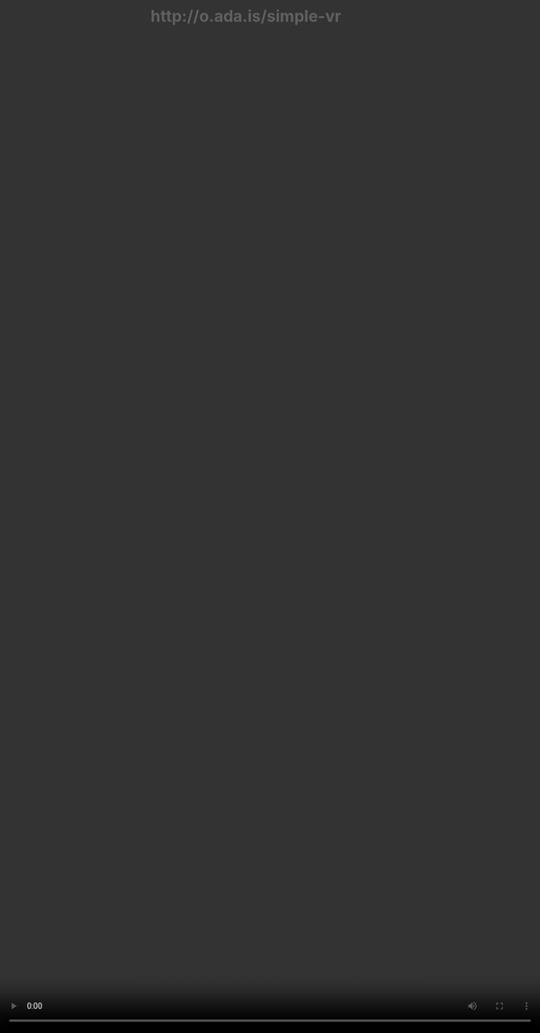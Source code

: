 ```yaml
---
layout: post
title: Virtual Reality and the Future of the Web.
description: New Virtual Reality browsers means we need to consider how the web platform is going to need evolve to take advantage of the benefits that Virtual Reality can bring.
image: https://i.imgur.com/1CuaofJ.jpg
scripts: [
	'scripts/post-to-slides.js',
	'scripts/slide-utils.js',
	'scripts/third-party/qrcode.min.js',
]
styles: [
	'scripts/third-party/a-slides.css',
]
---
```


<script>
var captionStyle = 'z-index: 2; text-align: center; background: rgba(0,0,0,0.8); padding: 1em; border-radius: 1em; width: auto; margin: 1em; font-size: 3rem; margin-top: -3em;';
</script>

# {{page.title}}

<!-- Link to trigger conversion script -->
[Convert to Slide Deck](#aslides)

Length: 45 minutes

<blockquote class="dark" style="background-color: #576363 !important; background-image: url(images/me-and-dan.jpg);background-size: cover;min-height: 16em;display: flex;justify-content: flex-start;padding: 0.5em;background-position: center right;align-items: stretch;">
<span style="flex-grow: 1;text-align: right; font-size: 4rem; text-shadow: 0 0 1em #576363;">@lady_ada_king</span>
<span style="font-size: 5rem; text-shadow: 0 0 1em #576363;">@samsunginternet</span>
</blockquote>

<blockquote style="background-color: white;">
<img src="images/StatCounter-browser-NL-monthly-201605-201705.png" />
</blockquote>

<blockquote>
<img src="images/DeX.jpg" class="bg-img"  />
</blockquote>

<blockquote>
<img src="images/gearvr+controller.png" class="bg-img"  />
</blockquote>

<script>window._setNextSlide(window.videoSlide);</script>
<blockquote>
<video data-src="images/space-jam.mp4" style="position:absolute; top: 0; left: 0; width:100%; height: 100%; max-height: none; object-fit: cover;"></video>
</blockquote>

<script>window._setNextSlide(window.videoSlide);</script>
<blockquote>
<video data-src="images/360-media.mp4" style="position:absolute; top: 0; left: 0; width:100%; height: 100%; max-height: none; object-fit: cover;"></video>
</blockquote>
<!--
<script>window._setNextSlide(window.elByEl());</script>
<blockquote>
<img src="a-frame-assets/SAM_100_0046_SMALL.jpg" alt="A 360 image taken with the gear VR" />
<img src="images/gear360.jpg" alt="Gear360 Camera" />
</blockquote>-->

<script>
window._setNextSlide(window.elByEl({
	preserve: 'h1:first-child'
}));
window._cssNextEl({
    padding: '1em',
    justifyContent: 'flex-start'
})
</script>

> # Building immersive media into the web platform
>
> ## Set the environment
>
> ```javascript
> // First, check if the API is available
> if ('SamsungChangeSky' in window) {
>   // Set the spherical panorama image
>   window.SamsungChangeSky({ sphere: 'http://site.com/panorama.jpg' });
> }
> ```
>
> ## Immersive Video
>
> <pre class="highlight"><code><span class="nt">&lt;video</span> <span class="na">src=</span><span class="s">"/360.webm"</span> <span class="na">type=</span><span class="s">"video/webm; dimension=360-lr;"</span><span class="nt">&gt;&lt;/video&gt;</span>
</code></pre>

# Try it out for yourself:

<script>window._setNextSlide(window.videoSlide);</script>
<blockquote>
<video data-src="images/enter-vr.mp4" style="position:absolute; top: 0; left: 0; width:100%; height: 100%; max-height: none; object-fit: cover;"></video>
<h1 style="margin:0; z-index: 2; position: absolute;">http://o.ada.is/simple-vr</h1>
</blockquote>

# Where is it supported

> ![supported](images/support.png)


<script>window._setNextSlide(window.elByEl({
    reveal: true
}));</script>
<blockquote>
<img class="base" src="images/gearvr+controller.png" class="bg-img"  />
<img src="images/gearvr+controller+detail.png" class="bg-img"  />
</blockquote>

## Head Tracking Demo

<script>window._setNextSlide(window.videoSlide);</script>
<blockquote style="background-color: black !important;">
<video data-src="images/tracking.m4v" style="position:absolute; top: 0; left: 0; width:100%; height: 100%; max-height: none; object-fit: contain;"></video>
</blockquote>

<script>window._setNextSlide(window.elByEl());</script>
<blockquote>
<img src="images/teamwork.jpg" class="bg-img" style="object-fit: cover;" />
<div style="background-color: #4d4d4d;"><img src="images/gl.png" style="margin: 1em auto;" /></div>
<div style="background-color: lavenderblush; padding: 1em;"><img src="images/logos.png" style="margin: 1em auto;" /></div>
</blockquote>

## WebGL

* Basic Shapes
* Lighting
* 3D models

## WebAudio

* Mix Audio
* HRTF - 3D Audio
* Get Mic info

## Libraries

* Animation
* Physics

## Realtime Data

* Web Sockets: Mass sync
* WebRTC Stream Audio/Video/Data to a few

## Speech APIs

* Generate Speech from Text to describe scenes without text
* Use voice commands with speech to text.

<script type="text/javascript">
window._executeOnNextEl(function (el) {
	var qr = new QRCode(el.querySelector('.qr-target'), "http://o.ada.is/vrdemo1");
});
</script>
<blockquote class="a-slides_slide-content">
    <img src="images/metaverse.png" class="bg-img" style="object-fit: cover;" />
    <span class="qr-target" style="z-index: 1; align-self: flex-start; margin-left: 1em;"></span>
    <h2 style="padding: 0.5em; margin:0; z-index: 1; background: rgba(0,0,0,0.4);">http://o.ada.is/vrdemo1</h2>
</blockquote>

<script>window._setNextSlide(window.videoSlide);</script>
<blockquote style="padding: 0; justify-content: flex-end;">
<video data-src="images/boris-smus-copresence.m4v" style="position:absolute; top: 0; left: 0; width:100%; height: 100%; max-height: none; object-fit: cover;"></video>
<span style="z-index: 2; text-align: center; background: rgba(0,0,0,0.8); padding: 1em; margin: 1em; border-radius: 1em;">WebVR Copresence with WebRTC by Boris Smus</span>
</blockquote>

<!--# Destroying the illusion.
<script>
window._cssNextEl({
    padding: '1em'
});
</script>
> > ## *“Explaining a joke is like dissecting a frog. You understand it better but the frog dies in the process.”*
>
> ― E.B. White-->
<!--
> WebVR introduces new problems for interfaces and accessibility.-->

<!--
> # https://samsunginter.net/word-drop/
-->


<script>
window._setNextSlide(window.elByEl());
window._cssNextEl({
    justifyContent: 'center',
	padding: '1em'
});	
</script>
> <h1 style="text-align: center; font-size: 2.5em;">WebVR isn't just a way to distribute VR content.</h1>
>
> <h1 style="text-align: center; font-size: 2.5em;">VR brings a new way to think about the web.</h1>
>
> <h1 style="text-align: center; font-size: 2.5em;">The web brings a new way to think about VR.</h1>


## Works across devices

until there is enough content that people are regularly browsing in a headset

People probably won't have a head set to hand

Need to support cardboard and gearvr as well as htc vive and occulus rift

<blockquote style="background-blend-mode: normal; ;background-image: url(images/devices.jpg);background-size: cover;min-height: 16em;"></blockquote>

## Supporting user interactions.

Different modes of user input.

<script>
window._cssNextEl({
    backgroundColor: 'lavenderblush'
});	
</script>

> <img src="images/devices.svg" />


## Some cool uses

<script>
window.setDynamicSlide(window.elByEl());
window._cssNextEl({
    padding: '1em'
});	
</script>
<blockquote>
<div>
<h1>Immersive Movies</h1>
<img src="images/vrmovie.png" />
</div>
<div>
<h1>Shopping</h1>
<div style="flex-direction: row; display: flex;">
<img src="images/thomas-cook.png" />
<img src="images/ikea.png" />
</div>
</div>
<div>
<h1>Education</h1>
<img src="images/google-exhibitions.png" />
</div>
<div>
<h1>Social</h1>
<h2 style="margin:0;">https://metaverse.samsunginter.net</h2>
<img src="images/metaverse.jpg" />
</div>
</blockquote>

<blockquote style="background-image: url(images/hackathon.jpg); justify-content: center;">
<h1 style="text-align: center;">http://o.ada.is/vrtogether</h1>
</blockquote>

## How to get involved in Standards to influence the future of VR

These discussions are happening today!

If anything in this talk has interested you then please get involved.

If you start now you will be able to shape the next medium of the web

I don't know about you guys but I am pretty excited for our VR future.

<script>
window._cssNextEl({
    padding: '1em',
    justifyContent: 'flex-start'
})
</script>
> # Get involved in standards
>
> ## https://www.w3.org/community/webvr/
>
> ## https://github.com/w3c/webvr

<script type="text/javascript">
window._executeOnNextEl(function (el) {
	var qr = new QRCode(el.querySelector('.qr-target'), "http://o.ada.is/css-day");
});
</script>

<blockquote style="display: block; padding: 1em;">
<h1>Please give feedback on this talk so we can learn and improve!</h1>
<div style="display: block;">
<h2>http://o.ada.is/css-day</h2>
<span class="qr-target" style="float: right;align-self: flex-end;margin: 0.5em;flex-shrink: 0;"></span>
</div>
<h2>@samsunginternet</h2>
</blockquote>

<script>

	// Fancy Emojis
	window._addScript('https://twemoji.maxcdn.com/2/twemoji.min.js')().then(function () {
		twemoji.parse(document.body, {
			folder: 'svg',
			ext: '.svg'
		});
	});

	// Add links to deep link into slides
	var blockquote = Array.from(document.querySelectorAll('body.post > blockquote'));
	var newSpans = [];
	document.querySelector('a[href="#aslides"]').addEventListener('click', function () {
		newSpans.forEach(function (s) {
			s.removeEventListener('click', onclick);
			s.remove();
		});
		newSpans.splice(0);
	});

	blockquote.forEach(function (el) {
		var span = document.createElement('span');
		newSpans.push(span);
		span.textContent = ' View Slide';
		span.addEventListener('click', function onclick() {
			window.removeHashChangeEventListener();
			newSpans.forEach(function (s) {
				s.removeEventListener('click', onclick);
				s.remove();
			});
			init().then(function () {
				document.querySelector('.a-slides_slide-container').dispatchEvent(new CustomEvent('a-slides_goto-slide', {detail: {slide: el.parentNode}}));
			});
		});
		span.setAttribute('class', 'slide-view-button');
		el.appendChild(span);
	});


	var iframes = Array.from(document.querySelectorAll('iframe'));
	var blank = 'about:blank';
	iframes.forEach(function (iframe) {
		var button = document.createElement('button');
		var src = iframe.src;
		iframe.src = blank;
		iframe.dataset.src = src;
		button.addEventListener('click', function () {
			iframe.src = iframe.src === blank ? src : blank;
			if (iframe.src === blank) {
				button.classList.add('blank');
				button.textContent = "Load iFrame";
			} else {
				button.classList.remove('blank');
				button.textContent = "Unload iFrame";
			}
		});
		button.classList.add('load-content-button');
		button.classList.add('blank');
		button.textContent = "Load iFrame";
		iframe.after(button);
	});

	var videos = Array.from(document.querySelectorAll('video'));
	videos.forEach(function (video) {
		var button = document.createElement('button');
		var src = video.src;
        if (src) {
            video.removeAttribute('src');
            video.dataset.src = src;
        }
		button.addEventListener('click', function () {
			video.src = video.dataset.src;
            video.controls = true;
            button.parentNode.removeChild(button);
		});
		button.classList.add('load-content-button');
		button.classList.add('blank');
		button.textContent = "Load Video";
		video.after(button);
	});
</script>